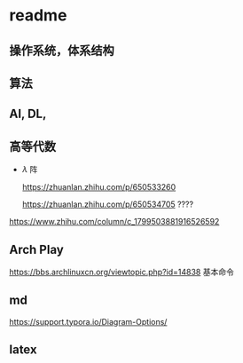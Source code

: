 # readme



## 操作系统，体系结构



## 算法



## AI, DL,







## 高等代数

- $\lambda$ 阵

  https://zhuanlan.zhihu.com/p/650533260

  https://zhuanlan.zhihu.com/p/650534705 ????

https://www.zhihu.com/column/c_1799503881916526592



## Arch Play

https://bbs.archlinuxcn.org/viewtopic.php?id=14838  基本命令



## md

https://support.typora.io/Diagram-Options/



## latex

